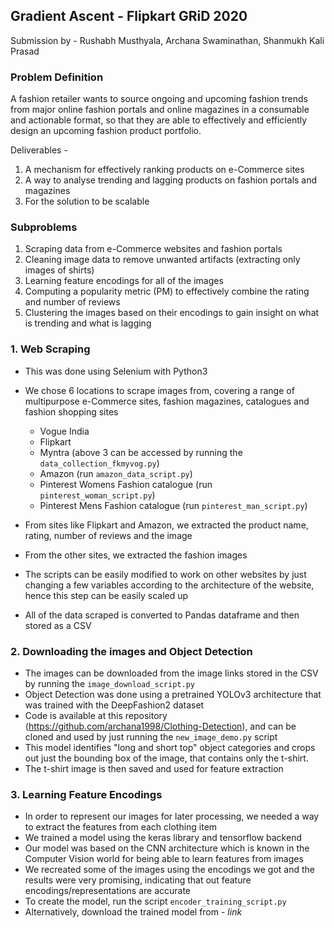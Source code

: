 ## Gradient Ascent - Flipkart GRiD 2020
Submission by -
Rushabh Musthyala,
Archana Swaminathan,
Shanmukh Kali Prasad 

### Problem Definition
A fashion retailer wants to source ongoing and upcoming fashion trends from major online fashion portals and online magazines in a consumable and actionable format, so that they are able to effectively and efficiently design an upcoming fashion product portfolio.

Deliverables -
1) A mechanism for effectively ranking products on e-Commerce sites
2) A way to analyse trending and lagging products on fashion portals and magazines
3) For the solution to be scalable   

### Subproblems 
1) Scraping data from e-Commerce websites and fashion portals
2) Cleaning image data to remove unwanted artifacts (extracting only images of shirts)
3) Learning feature encodings for all of the images
4) Computing a popularity metric (PM) to effectively combine the rating and number of reviews
5) Clustering the images based on their encodings to gain insight on what is trending and what is lagging

### 1. Web Scraping
 - This was done using Selenium with Python3
 - We chose 6 locations to scrape images from, covering a range of multipurpose e-Commerce sites, fashion magazines, catalogues and fashion shopping sites
	 - Vogue India
	 - Flipkart
	 - Myntra 
	   (above 3 can be accessed by running the ```data_collection_fkmyvog.py```)
	 - Amazon (run ```amazon_data_script.py```)
	 - Pinterest Womens Fashion catalogue (run ```pinterest_woman_script.py```)
	 - Pinterest Mens Fashion catalogue (run ```pinterest_man_script.py```)
	 
 - From sites like Flipkart and Amazon, we extracted the product name, rating, number of reviews and the image
 - From the other sites, we extracted the fashion images
 - The scripts can be easily modified to work on other websites by just changing a few variables according to the architecture of the website, hence this step can be easily scaled up
 - All of the data scraped is converted to Pandas dataframe and then stored as a CSV
 
 ### 2. Downloading the images and Object Detection
 - The images can be downloaded from the image links stored in the CSV by running the ``` image_download_script.py ```
 - Object Detection was done using a pretrained YOLOv3 architecture that was trained with the DeepFashion2 dataset
 - Code is available at this repository (https://github.com/archana1998/Clothing-Detection), and can be cloned and used by just running the ```new_image_demo.py``` script
 - This model identifies "long and short top" object categories and crops out just the bounding box of the image, that contains only the t-shirt.
 - The t-shirt image is then saved and used for feature extraction

### 3. Learning Feature Encodings
 - In order to represent our images for later processing, we needed a way to extract the features from each clothing item
 - We trained a model using the keras library and tensorflow backend
 - Our model was based on the CNN architecture which is known in the Computer Vision world for being able to learn features from images
 - We recreated some of the images using the encodings we got and the results were very promising, indicating that out feature encodings/representations are accurate
 - To create the model, run the script `encoder_training_script.py`
 - Alternatively, download the trained model from - *link*
